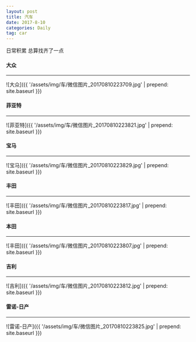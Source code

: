 ```yaml
---
layout: post
title: 汽车
date: 2017-8-10
categories: Daily
tag: car
---
```


日常积累
总算找齐了一点
#### 大众
-------------
![大众]({{ '/assets/img/车/微信图片_20170810223709.jpg' | prepend: site.baseurl  }})

#### 菲亚特
----------
![菲亚特]({{ '/assets/img/车/微信图片_20170810223821.jpg' | prepend: site.baseurl  }})

#### 宝马
----------
![宝马]({{ '/assets/img/车/微信图片_20170810223829.jpg' | prepend: site.baseurl  }})

#### 丰田
----------
![丰田]({{ '/assets/img/车/微信图片_20170810223817.jpg' | prepend: site.baseurl  }})

#### 本田
-----------
![丰田]({{ '/assets/img/车/微信图片_20170810223807.jpg' | prepend: site.baseurl  }})

#### 吉利
-----------
![吉利]({{ '/assets/img/车/微信图片_20170810223812.jpg' | prepend: site.baseurl  }})

#### 雷诺-日产
----------
![雷诺-日产]({{ '/assets/img/车/微信图片_20170810223825.jpg' | prepend: site.baseurl  }})
